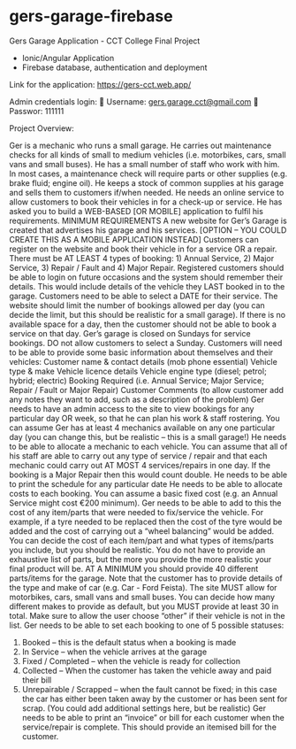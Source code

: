 # gers-garage-firebase
Gers Garage Application - CCT College Final Project

- Ionic/Angular Application
- Firebase database, authentication and deployment

Link for the application: https://gers-cct.web.app/

Admin credentials login:
 Username: gers.garage.cct@gmail.com 
 Passwor: 111111

Project Overview:

Ger is a mechanic who runs a small garage. He carries out maintenance checks for all kinds of small
to medium vehicles (i.e. motorbikes, cars, small vans and small buses). He has a small number of
staff who work with him.
In most cases, a maintenance check will require parts or other supplies (e.g. brake fluid; engine oil).
He keeps a stock of common supplies at his garage and sells them to customers if/when needed.
He needs an online service to allow customers to book their vehicles in for a check-up or service. He
has asked you to build a WEB-BASED [OR MOBILE] application to fulfil his requirements.
MINIMUM REQUIREMENTS
A new website for Ger’s Garage is created that advertises his garage and his services. [OPTION – YOU
COULD CREATE THIS AS A MOBILE APPLICATION INSTEAD]
Customers can register on the website and book their vehicle in for a service OR a repair. There must
be AT LEAST 4 types of booking: 1) Annual Service, 2) Major Service, 3) Repair / Fault and 4) Major
Repair.
Registered customers should be able to login on future occasions and the system should remember
their details. This would include details of the vehicle they LAST booked in to the garage.
Customers need to be able to select a DATE for their service. The website should limit the number of
bookings allowed per day (you can decide the limit, but this should be realistic for a small garage). If
there is no available space for a day, then the customer should not be able to book a service on that
day.
Ger’s garage is closed on Sundays for service bookings. DO not allow customers to select a Sunday.
Customers will need to be able to provide some basic information about themselves and their
vehicles:
Customer name & contact details (mob phone essential)
Vehicle type & make
Vehicle licence details
Vehicle engine type (diesel; petrol; hybrid; electric)
Booking Required (i.e. Annual Service; Major Service; Repair / Fault or Major Repair)
Customer Comments (to allow customer add any notes they want to add, such as a
description of the problem)
Ger needs to have an admin access to the site to view bookings for any particular day OR week, so
that he can plan his work & staff rostering. You can assume Ger has at least 4 mechanics available on
any one particular day (you can change this, but be realistic – this is a small garage!)
He needs to be able to allocate a mechanic to each vehicle. You can assume that all of his staff are
able to carry out any type of service / repair and that each mechanic could carry out AT MOST 4
services/repairs in one day. If the booking is a Major Repair then this would count double.
He needs to be able to print the schedule for any particular date
He needs to be able to allocate costs to each booking. You can assume a basic fixed cost (e.g. an
Annual Service might cost €200 minimum). Ger needs to be able to add to this the cost of any
item/parts that were needed to fix/service the vehicle. For example, if a tyre needed to be replaced
then the cost of the tyre would be added and the cost of carrying out a “wheel balancing” would be
added.
You can decide the cost of each item/part and what types of items/parts you include, but you should
be realistic. You do not have to provide an exhaustive list of parts, but the more you provide the
more realistic your final product will be. AT A MINIMUM you should provide 40 different parts/items
for the garage.
Note that the customer has to provide details of the type and make of car (e.g. Car - Ford Feista).
The site MUST allow for motorbikes, cars, small vans and small buses. You can decide how many
different makes to provide as default, but you MUST provide at least 30 in total. Make sure to allow
the user choose “other” if their vehicle is not in the list.
Ger needs to be able to set each booking to one of 5 possible statuses:
1) Booked – this is the default status when a booking is made
2) In Service – when the vehicle arrives at the garage
3) Fixed / Completed – when the vehicle is ready for collection
4) Collected – When the customer has taken the vehicle away and paid their bill
5) Unrepairable / Scrapped – when the fault cannot be fixed; in this case the car has either
been taken away by the customer or has been sent for scrap.
(You could add additional settings here, but be realistic)
Ger needs to be able to print an “invoice” or bill for each customer when the service/repair is
complete. This should provide an itemised bill for the customer.




